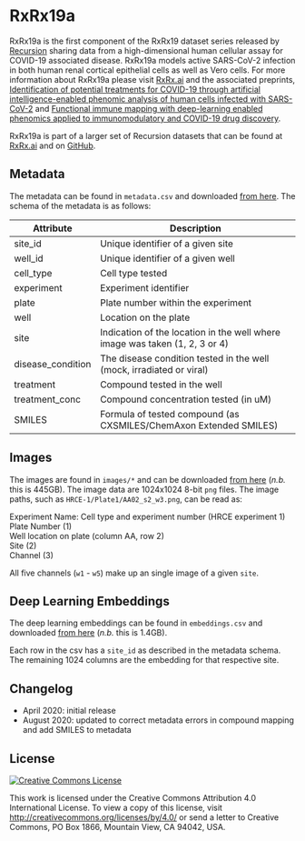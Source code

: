 # RxRx19a

RxRx19a is the first component of the RxRx19 dataset series released by [Recursion][recursion] sharing data
from a high-dimensional human cellular assay for COVID-19 associated disease. RxRx19a models active SARS-CoV-2
infection in both human renal cortical epithelial cells as well as Vero cells. For more information about RxRx19a
please visit [RxRx.ai][rxrx19] and the associated preprints,
[Identification of potential treatments for COVID-19 through artificial intelligence-enabled phenomic analysis of human cells infected with SARS-CoV-2][paper]
and
[Functional immune mapping with deep-learning enabled phenomics applied to immunomodulatory and COVID-19 drug discovery][paper2].


RxRx19a is part of a larger set of Recursion datasets that can be found at [RxRx.ai][rxrx] and on [GitHub][github].

## Metadata

The metadata can be found in `metadata.csv` and downloaded [from here][download]. The schema of the metadata is as follows:

| Attribute         | Description                                                                 |
|-------------------|-----------------------------------------------------------------------------|
| site_id           | Unique identifier of a given site                                           |
| well_id           | Unique identifier of a given well                                           |
| cell_type         | Cell type tested                                                            |
| experiment        | Experiment identifier                                                       |
| plate             | Plate number within the experiment                                          |
| well              | Location on the plate                                                       |
| site              | Indication of the location in the well where image was taken (1, 2, 3 or 4) |
| disease_condition | The disease condition tested in the well (mock, irradiated or viral)        |
| treatment         | Compound tested in the well                                                 |
| treatment_conc    | Compound concentration tested (in uM)                                       |
| SMILES            | Formula of tested compound (as CXSMILES/ChemAxon Extended SMILES)           |


## Images

The images are found in `images/*` and can be downloaded [from here][download] (*n.b.* this is 445GB).
The image data are 1024x1024 8-bit `png` files. The image paths, such as `HRCE-1/Plate1/AA02_s2_w3.png`, can be read as:

Experiment Name: Cell type and experiment number (HRCE experiment 1)       
Plate Number (1)               
Well location on plate (column AA, row 2)           
Site (2)            
Channel (3)                  

All five channels (`w1` - `w5`) make up an single image of a given `site`.


## Deep Learning Embeddings


The deep learning embeddings can be found in `embeddings.csv` and downloaded [from here][download] (*n.b.* this is 1.4GB).

Each row in the csv has a `site_id` as described in the metadata schema. The remaining 1024 columns are the embedding for that respective site.

## Changelog

- April 2020: initial release
- August 2020: updated to correct metadata errors in compound mapping and add SMILES to metadata

## License


<a rel="license" href="http://creativecommons.org/licenses/by/4.0/"><img alt="Creative Commons License" style="border-width:0" src="https://i.creativecommons.org/l/by/4.0/88x31.png" /></a>

This work is licensed under the Creative Commons Attribution 4.0 International License. To view a copy of this license, visit http://creativecommons.org/licenses/by/4.0/ or send a letter to Creative Commons, PO Box 1866, Mountain View, CA 94042, USA.


[github]: https://github.com/recursionpharma/rxrx-datasets/
[paper]: https://doi.org/10.1101/2020.04.21.054387
[paper2]: https://doi.org/10.1101/2020.08.02.233064
[rxrx]: http://rxrx.ai
[rxrx19]: https://rxrx.ai/rxrx19
[recursion]: http://recursionpharma.com
[download]: https://rxrx.ai/rxrx19#Download

